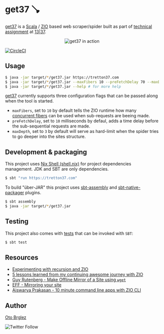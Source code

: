 # get37 🪠

[get37] is a [Scala] / [ZIO] based web scraper/spider built as part
of [technical assignment](./assignment.pdf) at [13|37][1337].

<div align="center">

![get37 in action](https://github.com/otobrglez/get37/blob/master/get37.gif)

</div>

[![CircleCI](https://dl.circleci.com/status-badge/img/gh/otobrglez/get37/tree/master.svg?style=shield&circle-token=05d2aaa7bab5bf7af48f31089663c8ec1c220883)](https://dl.circleci.com/status-badge/redirect/gh/otobrglez/get37/tree/master)

## Usage

```bash
$ java -jar target/*/get37.jar https://tretton37.com
$ java -jar target/*/get37.jar --maxFibers 10 --preFetchDelay 70 --maxDepth 4 https://zio.dev
$ java -jar target/*/get37.jar --help # for more help
```

[get37] currently supports three configuration flags that can be passed along when the tool is started.

- `maxFibers`, set to `10` by default tells the ZIO runtime how many [concurrent fibers](https://blog.rockthejvm.com/zio-fibers/) can be used when sub-requests are beeing made.
- `preFetchDelay`, set to `10` milliseconds by defaul, adds a time delay before the sub-sequential requests are made.
- `maxDepth`, set to `3` by default will serve as hard-limit when the spider tries to go deeper into the sites structure.

## Development & packaging

This project uses [Nix Shell (shell.nix)](./shell.nix) for project dependencies management. JDK and SBT are only dependencies.

```bash
$ sbt "run https://tretton37.com"
```

To build "über-JAR" this project uses [sbt-assembly](https://github.com/sbt/sbt-assembly) and [sbt-native-packager](https://github.com/sbt/sbt-native-packager) plugins.

```bash
$ sbt assembly
$ java -jar target/*/get37.jar
```

## Testing

This project also comes with [tests](src/test) that can be invoked with `SBT`:

```bash
$ sbt test
```

## Resources

- [Experimenting with recursion and ZIO](https://blog.knoldus.com/experimenting-with-recursion-and-zio/)
- [5 lessons learned from my continuing awesome journey with ZIO](https://medium.com/wix-engineering/5-lessons-learned-from-my-continuing-awesome-journey-with-zio-66319d12ed7c)
- [Guy Rutenberg - Make Offline Mirror of a Site using `wget`](https://www.guyrutenberg.com/2014/05/02/make-offline-mirror-of-a-site-using-wget/)
- [EFF - Mirroring your site](https://www.eff.org/keeping-your-site-alive/mirroring-your-site)
- [Aiswarya Prakasan - 10 minute command line apps with ZIO CLI](https://www.slideshare.net/AiswaryaPrakasan/10-minute-command-line-apps-with-zio-cli)

## Author

[Oto Brglez](https://github.com/otobrglez)

![Twitter Follow](https://img.shields.io/twitter/follow/otobrglez?style=social)

[scala]: https://www.scala-lang.org/

[zio]: https://zio.dev/

[get37]: https://github.com/otobrglez/get37

[1337]: https://1337.tech/
